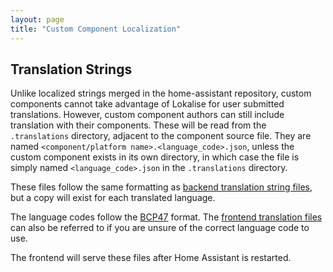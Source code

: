```yaml
---
layout: page
title: "Custom Component Localization"
---
```


## Translation Strings
Unlike localized strings merged in the home-assistant repository, custom components cannot take advantage of Lokalise for user submitted translations. However, custom component authors can still include translation with their components. These will be read from the `.translations` directory, adjacent to the component source file. They are named `<component/platform name>.<language_code>.json`, unless the custom component exists in its own directory, in which case the file is simply named `<language_code>.json` in the `.translations` directory.

These files follow the same formatting as [backend translation string files](/developers/internationalization/backend_localization/), but a copy will exist for each translated language.

The language codes follow the [BCP47](https://tools.ietf.org/html/bcp47) format. The [frontend translation files](https://github.com/home-assistant/home-assistant-polymer/tree/master/translations) can also be referred to if you are unsure of the correct language code to use.

The frontend will serve these files after Home Assistant is restarted.
